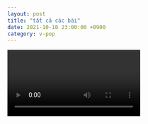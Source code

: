 ```yaml
---
layout: post
title: "tất cả các bài"
date: 2021-10-10 23:00:00 +0900
category: v-pop
---
```


<div class="video-container">
    <video id="player" class="video-js vjs-default-skin vjs-big-play-centered" data-json="/public/json/v-pop/tất_cả_các_bài.json"></video>
</div>